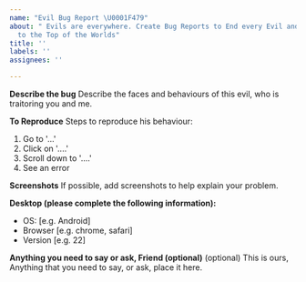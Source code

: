 ```yaml
---
name: "Evil Bug Report \U0001F479"
about: " Evils are everywhere. Create Bug Reports to End every Evil and Push Toodolee
  to the Top of the Worlds"
title: ''
labels: ''
assignees: ''

---
```


**Describe the bug**
Describe the faces and behaviours of this evil, who is traitoring you and me.

**To Reproduce**
Steps to reproduce his behaviour:
1. Go to '...'
2. Click on '....'
3. Scroll down to '....'
4. See an error


**Screenshots**
If possible, add screenshots to help explain your problem.

**Desktop (please complete the following information):**
 - OS: [e.g. Android]
 - Browser [e.g. chrome, safari]
 - Version [e.g. 22]


**Anything you need to say or ask, Friend (optional)**
(optional) This is ours, Anything that you need to say, or ask, place it here.
